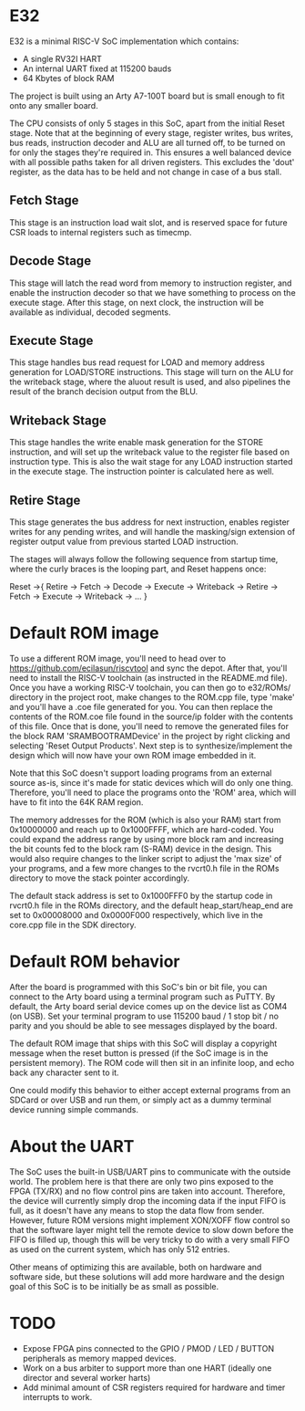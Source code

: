 # E32

E32 is a minimal RISC-V SoC implementation which contains:
- A single RV32I HART
- An internal UART fixed at 115200 bauds
- 64 Kbytes of block RAM

The project is built using an Arty A7-100T board but is small enough to fit onto any smaller board.

The CPU consists of only 5 stages in this SoC, apart from the initial Reset stage. Note that at the beginning of every stage, register writes, bus writes, bus reads, instruction decoder and ALU are all turned off, to be turned on for only the stages they're required in. This ensures a well balanced device with all possible paths taken for all driven registers. This excludes the 'dout' register, as the data has to be held and not change in case of a bus stall.

## Fetch Stage
This stage is an instruction load wait slot, and is reserved space for future CSR loads to internal registers such as timecmp.

## Decode Stage
This stage will latch the read word from memory to instruction register, and enable the instruction decoder so that we have something to process on the execute stage. After this stage, on next clock, the instruction will be available as individual, decoded segments.

## Execute Stage
This stage handles bus read request for LOAD and memory address generation for LOAD/STORE instructions. This stage will turn on the ALU for the writeback stage, where the aluout result is used, and also pipelines the result of the branch decision output from the BLU.

## Writeback Stage
This stage handles the write enable mask generation for the STORE instruction, and will set up the writeback value to the register file based on instruction type. This is also the wait stage for any LOAD instruction started in the execute stage. The instruction pointer is calculated here as well.

## Retire Stage
This stage generates the bus address for next instruction, enables register writes for any pending writes, and will handle the masking/sign extension of register output value from previous started LOAD instruction.

The stages will always follow the following sequence from startup time, where the curly braces is the looping part, and Reset happens once:

Reset ->{ Retire -> Fetch -> Decode -> Execute -> Writeback -> Retire -> Fetch -> Execute -> Writeback -> ... }

# Default ROM image

To use a different ROM image, you'll need to head over to https://github.com/ecilasun/riscvtool and sync the depot.
After that, you'll need to install the RISC-V toolchain (as instructed in the README.md file).
Once you have a working RISC-V toolchain, you can then go to e32/ROMs/ directory in the project root, make changes to the ROM.cpp file, type 'make' and you'll have a .coe file generated for you. You can then replace the contents of the ROM.coe file found in the source/ip folder with the contents of this file. Once that is done, you'll need to remove the generated files for the block RAM 'SRAMBOOTRAMDevice' in the project by right clicking and selecting 'Reset Output Products'. Next step is to synthesize/implement the design which will now have your own ROM image embedded in it.

Note that this SoC doesn't support loading programs from an external source as-is, since it's made for static devices which will do only one thing. Therefore, you'll need to place the programs onto the 'ROM' area, which will have to fit into the 64K RAM region.

The memory addresses for the ROM (which is also your RAM) start from 0x10000000 and reach up to 0x1000FFFF, which are hard-coded. You could expand the address range by using more block ram and increasing the bit counts fed to the block ram (S-RAM) device in the design. This would also require changes to the linker script to adjust the 'max size' of your programs, and a few more changes to the rvcrt0.h file in the ROMs directory to move the stack pointer accordingly.

The default stack address is set to 0x1000FFF0 by the startup code in rvcrt0.h file in the ROMs directory, and the default heap_start/heap_end are set to 0x00008000 and 0x0000F000 respectively, which live in the core.cpp file in the SDK directory.

# Default ROM behavior

After the board is programmed with this SoC's bin or bit file, you can connect to the Arty board using a terminal program such as PuTTY. By default, the Arty board serial device comes up on the device list as COM4 (on USB). Set your terminal program to use 115200 baud / 1 stop bit / no parity and you should be able to see messages displayed by the board.

The default ROM image that ships with this SoC will display a copyright message when the reset button is pressed (if the SoC image is in the persistent memory). The ROM code will then sit in an infinite loop, and echo back any character sent to it.

One could modify this behavior to either accept external programs from an SDCard or over USB and run them, or simply act as a dummy terminal device running simple commands.

# About the UART

The SoC uses the built-in USB/UART pins to communicate with the outside world. The problem here is that there are only two pins exposed to the FPGA (TX/RX) and no flow control pins are taken into account. Therefore, the device will currently simply drop the incoming data if the input FIFO is full, as it doesn't have any means to stop the data flow from sender. However, future ROM versions might implement XON/XOFF flow control so that the software layer might tell the remote device to slow down before the FIFO is filled up, though this will be very tricky to do with a very small FIFO as used on the current system, which has only 512 entries.

Other means of optimizing this are available, both on hardware and software side, but these solutions will add more hardware and the design goal of this SoC is to be initially be as small as possible.

# TODO

- Expose FPGA pins connected to the GPIO / PMOD / LED / BUTTON peripherals as memory mapped devices.
- Work on a bus arbiter to support more than one HART (ideally one director and several worker harts)
- Add minimal amount of CSR registers required for hardware and timer interrupts to work.
